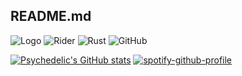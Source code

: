 ## README.md

![Logo](https://github.com/user-attachments/assets/aa31c97c-1980-465f-9207-a08c18ce1780)
![Rider](https://img.shields.io/badge/Rider-000000.svg?style=for-the-badge&logo=Rider&logoColor=white&color=black&labelColor=crimson) ![Rust](https://img.shields.io/badge/rust-%23000000.svg?style=for-the-badge&logo=rust&logoColor=white) ![GitHub](https://img.shields.io/badge/github-%23121011.svg?style=for-the-badge&logo=github&logoColor=white)

[![Psychedelic's GitHub stats](https://github-readme-stats.vercel.app/api?username=ImOnPsychedelics&show_icons=true&theme=dark#gh-dark-mode-only)](https://github.com/anuraghazra/github-readme-stats#gh-dark-mode-only) 
[![spotify-github-profile](https://spotify-github-profile.kittinanx.com/api/view?uid=31bloxlxwxbq6krdu56s5wkfpayu&cover_image=true&theme=novatorem&show_offline=false&background_color=121212&interchange=false&bar_color=169224&bar_color_cover=false)](https://github.com/kittinan/spotify-github-profile)


